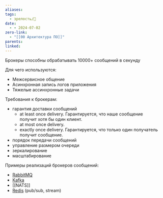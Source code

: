 ```yaml
---
aliases: 
tags:
  - зрелость/🌱
date:
  - - 2024-07-02
zero-link:
  - "[[00 Архитектура ПО]]"
parents: 
linked:
---
```

Брокеры способны обрабатывать 10000+ сообщений в секунду 

Для чего используются:
- Межсервисное общение
- Асинхронная запись логов приложения
- Тяжелые ассинхронные задачи

Требования к брокерам:
- гарантия доставки сообщений
	- at least once delivery. Гарантируется, что наше сообщение получит хотя бы один клиент.
	- at most once delivery.
	- exactly once delivery. Гарантируется, что только один получатель получит сообщение.
- порядок передачи сообщений
- управление размером очереди
- зеркалирование
- масштабирование

Примеры реализаций брокеров сообщений:
- [RabbitMQ](RabbitMQ.md)
- [Kafka](Kafka.md)
- [[NATS]]
- [Redis](Redis.md) (pub/sub, stream)